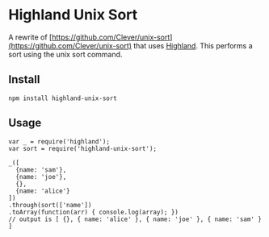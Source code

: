 # Highland Unix Sort

A rewrite of [https://github.com/Clever/unix-sort](https://github.com/Clever/unix-sort) that uses [Highland](https://github.com/caolan/highland).
This performs a sort using the unix sort command.

## Install

    npm install highland-unix-sort

## Usage

    var _ = require('highland');
    var sort = require('highland-unix-sort');

    _([
      {name: 'sam'},
      {name: 'joe'},
      {},
      {name: 'alice'}
    ])
    .through(sort(['name'])
    .toArray(function(arr) { console.log(array); })
    // output is [ {}, { name: 'alice' }, { name: 'joe' }, { name: 'sam' } ]

